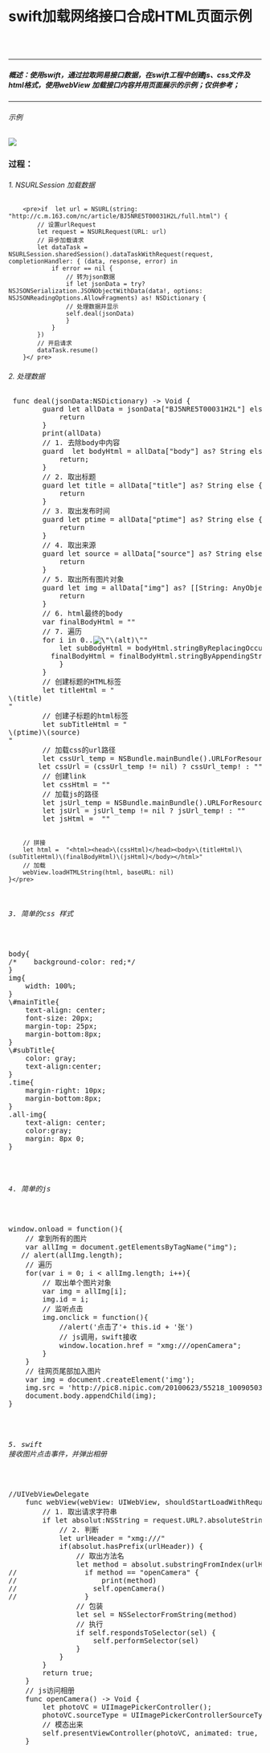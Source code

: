 # swift加载网络接口合成HTML页面示例
<br />
<br />


---
##### 概述：使用swift，通过拉取网易接口数据，在swift工程中创建js、css文件及html格式，使用webView 加载接口内容并用页面展示的示例；仅供参考；
---

###### 示例
![](https://github.com/thorT/swift-HTML-/blob/master/screenshot/IMG_0261.PNG?raw=true)

### 过程：
###### 1. NSURLSession 加载数据  
        <pre>if  let url = NSURL(string: "http://c.m.163.com/nc/article/BJ5NRE5T00031H2L/full.html") {
            // 设置urlRequest
            let request = NSURLRequest(URL: url)
            // 异步加载请求
            let dataTask = NSURLSession.sharedSession().dataTaskWithRequest(request, completionHandler: { (data, response, error) in
                if error == nil {
                    // 转为json数据
                    if let jsonData = try? NSJSONSerialization.JSONObjectWithData(data!, options: NSJSONReadingOptions.AllowFragments) as! NSDictionary {
                    // 处理数据并显示
                    self.deal(jsonData)
                    }
                }
            })
            // 开启请求
            dataTask.resume()
        }</ pre>

###### 2. 处理数据
  <pre> func deal(jsonData:NSDictionary) -> Void {
        guard let allData = jsonData["BJ5NRE5T00031H2L"] else{
            return
        }
        print(allData)
        // 1. 去除body中内容
        guard  let bodyHtml = allData["body"] as? String else {
            return;
        }
        // 2. 取出标题
        guard let title = allData["title"] as? String else {
            return
        }
        // 3. 取出发布时间
        guard let ptime = allData["ptime"] as? String else {
            return
        }
        // 4. 取出来源
        guard let source = allData["source"] as? String else {
            return
        }
        // 5. 取出所有图片对象
        guard let img = allData["img"] as? [[String: AnyObject]] else{
            return
        }
        // 6. html最终的body
        var finalBodyHtml = ""
        // 7. 遍历
        for i in 0..<img.count {
            // 6.1 取出单独的图片对象
            let imgItem = img[i]
            // 6.2
            if let ref = imgItem["ref"] as? String {
            // 6.3 取出src
            let src = ((imgItem["src"] as? String) != nil) ? imgItem["src"] as! String : ""
            let alt = ((imgItem["alt"] as? String) != nil)  ? imgItem["src"] as! String : ""
            let imgHtml = "<div class=\"all-img\"><img src=\"\(src)\" alt=\"\(alt)\"></div>"
            let subBodyHtml = bodyHtml.stringByReplacingOccurrencesOfString(ref, withString: imgHtml)
          finalBodyHtml = finalBodyHtml.stringByAppendingString(subBodyHtml)
            }
        }
        // 创建标题的HTML标签
        let titleHtml = "<div id=\"mainTitle\">\(title)</div>"
        // 创建子标题的html标签
        let subTitleHtml = "<div id=\"subTitle\"><span class=\"time\">\(ptime)</span><span>\(source)</span></div>"
        // 加载css的url路径
        let cssUrl_temp = NSBundle.mainBundle().URLForResource("newsDetail", withExtension: "css")?.absoluteString
       let cssUrl = (cssUrl_temp != nil) ? cssUrl_temp! : ""
        // 创建link
        let cssHtml = "<link href=\"\(cssUrl)\" rel = \"stylesheet\">"
        // 加载js的路径
        let jsUrl_temp = NSBundle.mainBundle().URLForResource("newsDetail", withExtension: "js")?.absoluteString
        let jsUrl = jsUrl_temp != nil ? jsUrl_temp! : ""
        let jsHtml =  "<script src=\"\(jsUrl)\" type=\"text/javascript\"></script>"
        // 拼接
        let html =  "<html><head>\(cssHtml)</head><body>\(titleHtml)\(subTitleHtml)\(finalBodyHtml)\(jsHtml)</body></html>"
        // 加载
        webView.loadHTMLString(html, baseURL: nil)
    }</pre>

###### 3. 简单的css 样式 
<pre>
body{
/*    background-color: red;*/
}
img{
    width: 100%;
}
\#mainTitle{
    text-align: center;
    font-size: 20px;
    margin-top: 25px;
    margin-bottom:8px;
}
\#subTitle{
    color: gray;
    text-align:center;
}
.time{
    margin-right: 10px;
    margin-bottom:8px;
}
.all-img{
    text-align: center;
    color:gray;
    margin: 8px 0;
}</pre>

###### 4. 简单的js
<pre>
window.onload = function(){
    // 拿到所有的图片
    var allImg = document.getElementsByTagName("img");
   // alert(allImg.length);
    // 遍历
    for(var i = 0; i < allImg.length; i++){
        // 取出单个图片对象
        var img = allImg[i];
        img.id = i;
        // 监听点击
        img.onclick = function(){
            //alert('点击了'+ this.id + '张')
            // js调用，swift接收
            window.location.href = "xmg:///openCamera";
        }
    }
    // 往网页尾部加入图片
    var img = document.createElement('img');
    img.src = 'http://pic8.nipic.com/20100623/55218_100905033361_2.jpg';
    document.body.appendChild(img);
}</pre>

###### 5. swift 接收图片点击事件，并弹出相册
<pre>
//UIVebViewDelegate
    func webView(webView: UIWebView, shouldStartLoadWithRequest request: NSURLRequest, navigationType: UIWebViewNavigationType) -> Bool {
        // 1. 取出请求字符串
        if let absolut:NSString = request.URL?.absoluteString {
            // 2. 判断
            let urlHeader = "xmg:///"
            if(absolut.hasPrefix(urlHeader)) {
                // 取出方法名
                let method = absolut.substringFromIndex(urlHeader.characters.count)
//                if method == "openCamera" {
//                    print(method)
//                  self.openCamera()
//                }
                // 包装
                let sel = NSSelectorFromString(method)
                // 执行
                if self.respondsToSelector(sel) {
                    self.performSelector(sel)
                }
            }
        }
        return true;
    }
    // js访问相册
    func openCamera() -> Void {
        let photoVC = UIImagePickerController();
        photoVC.sourceType = UIImagePickerControllerSourceType.PhotoLibrary;
        // 模态出来
        self.presentViewController(photoVC, animated: true, completion: nil);
    }</pre>


<br />
<br />
<br />
<br />
<br />
<br />
<br />
<br />
<br />
<br />
<br />
